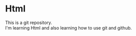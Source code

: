 # Html
This is a git repository.<br>
I'm learning Html and also learning how to use git and github.
